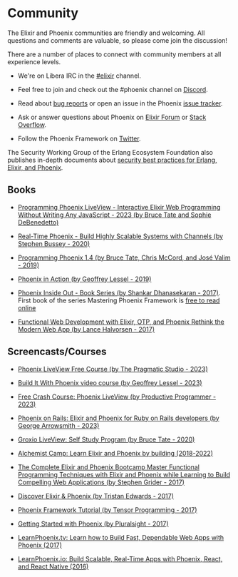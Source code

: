 # Community

The Elixir and Phoenix communities are friendly and welcoming. All questions and comments are valuable, so please come join the discussion!

There are a number of places to connect with community members at all experience levels.

  * We're on Libera IRC in the [\#elixir](https://web.libera.chat/?channels=#elixir) channel.

  * Feel free to join and check out the #phoenix channel on [Discord](https://discord.gg/elixir).

  * Read about [bug reports](https://github.com/phoenixframework/phoenix/blob/main/CONTRIBUTING.md#bug-reports) or open an issue in the Phoenix [issue tracker](https://github.com/phoenixframework/phoenix/issues).

  * Ask or answer questions about Phoenix on [Elixir Forum](https://elixirforum.com/c/phoenix-forum) or [Stack Overflow](https://stackoverflow.com/questions/tagged/phoenix-framework).

  * Follow the Phoenix Framework on [Twitter](https://twitter.com/elixirphoenix).

The Security Working Group of the Erlang Ecosystem Foundation also publishes in-depth documents about [security best practices for Erlang, Elixir, and Phoenix](https://erlef.github.io/security-wg/web_app_security_best_practices_beam/).

## Books

  * [Programming Phoenix LiveView - Interactive Elixir Web Programming Without Writing Any JavaScript - 2023 (by Bruce Tate and Sophie DeBenedetto)](https://pragprog.com/titles/liveview/programming-phoenix-liveview/)

  * [Real-Time Phoenix - Build Highly Scalable Systems with Channels (by Stephen Bussey - 2020)](https://pragprog.com/titles/sbsockets/real-time-phoenix/)

  * [Programming Phoenix 1.4 (by Bruce Tate, Chris McCord, and José Valim - 2019)](https://pragprog.com/titles/phoenix14/programming-phoenix-1-4/)

  * [Phoenix in Action (by Geoffrey Lessel - 2019)](https://manning.com/books/phoenix-in-action)

  * [Phoenix Inside Out - Book Series (by Shankar Dhanasekaran - 2017)](https://shankardevy.com/phoenix-book/). First book of the series Mastering Phoenix Framework is [free to read online](https://shankardevy.com/phoenix-inside-out-mpf/)

  * [Functional Web Development with Elixir, OTP, and Phoenix Rethink the Modern Web App (by Lance Halvorsen - 2017)](https://pragprog.com/titles/lhelph/functional-web-development-with-elixir-otp-and-phoenix/)

## Screencasts/Courses

  * [Phoenix LiveView Free Course (by The Pragmatic Studio - 2023)](https://pragmaticstudio.com/courses/phoenix-liveview)

  * [Build It With Phoenix video course (by Geoffrey Lessel - 2023)](https://builditwithphoenix.com)

  * [Free Crash Course: Phoenix LiveView (by Productive Programmer - 2023)](https://www.productiveprogrammer.com/learn-phoenix-liveview-free)

  * [Phoenix on Rails: Elixir and Phoenix for Ruby on Rails developers (by George Arrowsmith - 2023)](https://phoenixonrails.com)

  * [Groxio LiveView: Self Study Program (by Bruce Tate - 2020)](https://grox.io/language/liveview/course)

  * [Alchemist Camp: Learn Elixir and Phoenix by building (2018-2022)](https://alchemist.camp/episodes)

  * [The Complete Elixir and Phoenix Bootcamp Master Functional Programming Techniques with Elixir and Phoenix while Learning to Build Compelling Web Applications (by Stephen Grider - 2017)](https://www.udemy.com/the-complete-elixir-and-phoenix-bootcamp-and-tutorial/)

  * [Discover Elixir & Phoenix (by Tristan Edwards - 2017)](https://www.ludu.co/course/discover-elixir-phoenix)

  * [Phoenix Framework Tutorial (by Tensor Programming - 2017)](https://www.youtube.com/watch?v=irDC1nWKhZ8&index=6&list=PLJbE2Yu2zumAgKjSPyFtvYjP5LqgzafQq)

  * [Getting Started with Phoenix (by Pluralsight - 2017)](https://www.pluralsight.com/courses/phoenix-getting-started)

  * [LearnPhoenix.tv: Learn how to Build Fast, Dependable Web Apps with Phoenix (2017)](https://www.learnphoenix.tv/)

  * [LearnPhoenix.io: Build Scalable, Real-Time Apps with Phoenix, React, and React Native (2016)](https://www.learnphoenix.io/)
